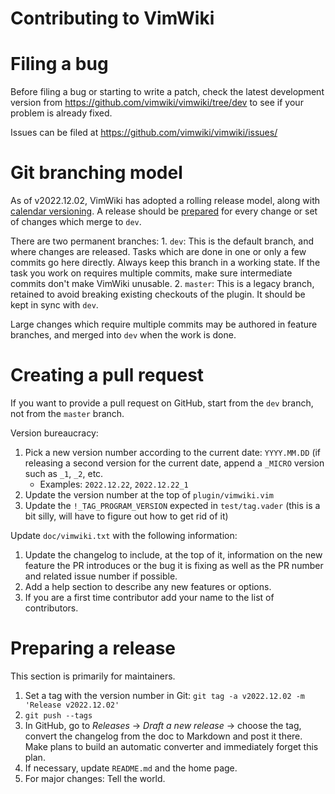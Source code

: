 # Contributing to VimWiki

# Filing a bug

Before filing a bug or starting to write a patch, check the latest development
version from https://github.com/vimwiki/vimwiki/tree/dev to see if your problem
is already fixed.

Issues can be filed at https://github.com/vimwiki/vimwiki/issues/

# Git branching model

As of v2022.12.02, VimWiki has adopted a rolling release model, along with
[calendar versioning][calver].  A release should be
[prepared][prep] for every change or set of changes which merge
to `dev`.

[calver]: https://calver.org/
[prep]: #preparing-a-release

There are two permanent branches:
    1. `dev`: This is the default branch, and where changes are released. Tasks
       which are done in one or only a few commits go here directly. Always
       keep this branch in a working state. If the task you work on requires
       multiple commits, make sure intermediate commits don't make VimWiki
       unusable.
    2. `master`: This is a legacy branch, retained to avoid breaking existing
       checkouts of the plugin.  It should be kept in sync with `dev`.

Large changes which require multiple commits may be authored in feature
branches, and merged into `dev` when the work is done.

# Creating a pull request

If you want to provide a pull request on GitHub, start from the `dev` branch,
not from the `master` branch.

Version bureaucracy:

1. Pick a new version number according to the current date:
   `YYYY.MM.DD` (if releasing a second version for the
   current date, append a `_MICRO` version such as `_1`, `_2`, etc.
   - Examples: `2022.12.22`, `2022.12.22_1`
2. Update the version number at the top of `plugin/vimwiki.vim`
3. Update the `!_TAG_PROGRAM_VERSION` expected in `test/tag.vader`
   (this is a bit silly, will have to figure out how to get rid of it)

Update `doc/vimwiki.txt` with the following information:

1. Update the changelog to include, at the top of it, information on the new
   feature the PR introduces or the bug it is fixing as well as the PR number
   and related issue number if possible.
2. Add a help section to describe any new features or options.
3. If you are a first time contributor add your name to the list of
   contributors.

# Preparing a release

This section is primarily for maintainers.

1. Set a tag with the version number in Git: `git tag -a v2022.12.02 -m 'Release v2022.12.02'`
2. `git push --tags`
3. In GitHub, go to _Releases_ -> _Draft a new release_ -> choose the tag,
   convert the changelog from the doc to Markdown and post it there. Make
   plans to build an automatic converter and immediately forget this plan.
4. If necessary, update `README.md` and the home page.
5. For major changes: Tell the world.

[semver]: https://semver.org/

